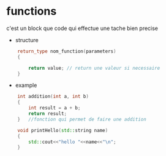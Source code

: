 # functions
c'est un block que code qui effectue une tache bien precise
- structure
```cpp
    return_type nom_function(parameters)
    {

        return value; // return une valeur si necessaire
    }
```
- example
```cpp
    int addition(int a, int b)
    {
        int result = a + b;
        return result;
    }   //fonction qui permet de faire une addition

    void printHello(std::string name)
    {
        std::cout<<"hello "<<name<<"\n";
    }
```
